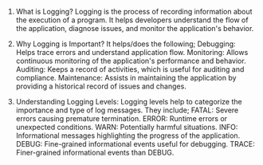 1. What is Logging?
Logging is the process of recording information about the execution of a program.
It helps developers understand the flow of the application, diagnose issues, and monitor the application's behavior.

2. Why Logging is Important?
It helps/does the following;
Debugging: Helps trace errors and understand application flow.
Monitoring: Allows continuous monitoring of the application's performance and behavior.
Auditing: Keeps a record of activities, which is useful for auditing and compliance.
Maintenance: Assists in maintaining the application by providing a historical record of issues and changes.

3. Understanding Logging Levels:
Logging levels help to categorize the importance and type of log messages.
They include;
FATAL: Severe errors causing premature termination.
ERROR: Runtime errors or unexpected conditions.
WARN: Potentially harmful situations.
INFO: Informational messages highlighting the progress of the application.
DEBUG: Fine-grained informational events useful for debugging.
TRACE: Finer-grained informational events than DEBUG.
